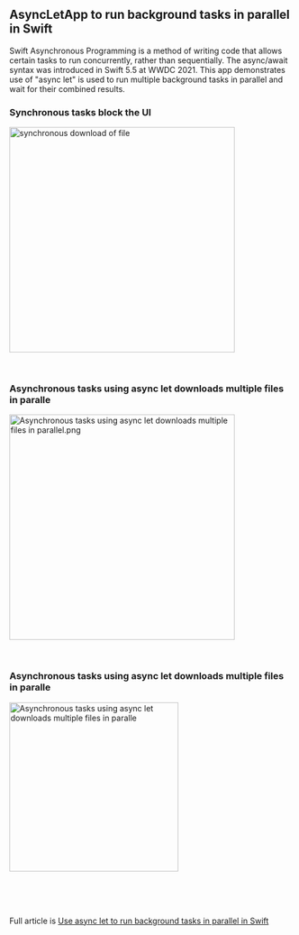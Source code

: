 ## AsyncLetApp to run background tasks in parallel in Swift


Swift Asynchronous Programming is a method of writing code that allows certain tasks
to run concurrently, rather than sequentially. The async/await syntax was introduced
in Swift 5.5 at WWDC 2021. This app demonstrates use of "async let" is used to run
multiple background tasks in parallel and wait for their combined results.



### Synchronous tasks block the UI
<img width="400" 
alt="synchronous download of file"
src="https://github.com/calleric/swift/blob/1770f02b5ac7456cc0574d9460ce48e80836f1de/ArraySliceApp/images/synchronous-download-simulation.png">

<BR>

### Asynchronous tasks using async let downloads multiple files in paralle
<img width="400" 
alt="Asynchronous tasks using async let downloads multiple files in parallel.png"
src="https://github.com/calleric/swift/blob/1770f02b5ac7456cc0574d9460ce48e80836f1de/ArraySliceApp/images/Asynchronous-download-in-parallel.png">

<BR>

### Asynchronous tasks using async let downloads multiple files in paralle
<img width="300" 
alt="Asynchronous tasks using async let downloads multiple files in paralle"
src="https://github.com/calleric/swift/blob/1770f02b5ac7456cc0574d9460ce48e80836f1de/ArraySliceApp/images/Asynchronous-download-in-multiple-files-in-parallel.gif">





<BR>
<BR>
<BR>


Full article is <a href="https://swdevnotes.com/swift/2023/use-async-let-to-run-background-tasks-in-parallel-in-swift/" target="_blank">
Use async let to run background tasks in parallel in Swift
</a>
